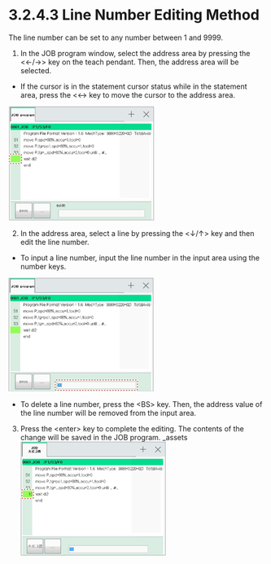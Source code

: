 # 3.2.4.3 Line Number Editing Method

The line number can be set to any number between 1 and 9999.

1.	In the JOB program window, select the address area by pressing the &lt;←/→&gt; key on the teach pendant. Then, the address area will be selected.

* If the cursor is in the statement cursor status while in the statement area, press the &lt;←&gt; key to move the cursor to the address area.



![](../../../_assets/image_352.png)

2.	In the address area, select a line by pressing the &lt;↓/↑&gt; key and then edit the line number.

* To input a line number, input the line number in the input area using the number keys.



![](../../../_assets/image_356.png)

* To delete a line number, press the &lt;BS&gt; key. Then, the address value of the line number will be removed from the input area.


3.	Press the &lt;enter&gt; key to complete the editing. The contents of the change will be saved in the JOB program.
_assets
![](../../../_assets/image_67.png)



